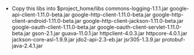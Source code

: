 
* Copy this libs into $project_home/libs
commons-logging-1.1.1.jar
google-api-client-1.11.0-beta.jar
google-http-client-1.11.0-beta.jar
google-http-client-android-1.11.0-beta.jar
google-http-client-jackson-1.11.0-beta.jar
google-oauth-client-1.11.0-beta.jar
google-oauth-client-servlet-1.11.0-beta.jar
gson-2.1.jar
guava-11.0.1.jar
httpclient-4.0.3.jar
httpcore-4.0.1.jar
jackson-core-asl-1.9.9.jar
jdo2-api-2.3-eb.jar
jsr305-1.3.9.jar
protobuf-java-2.4.1.jar
